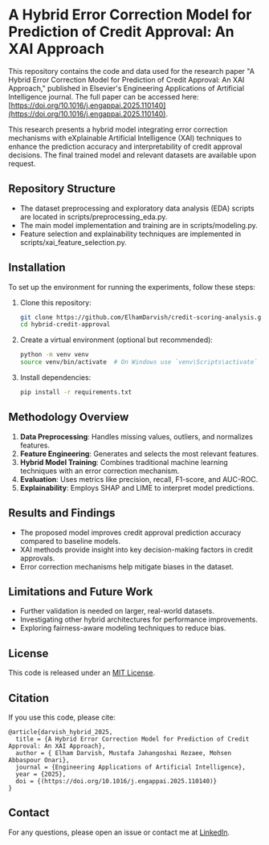 # A Hybrid Error Correction Model for Prediction of Credit Approval: An XAI Approach

This repository contains the code and data used for the research paper "A Hybrid Error Correction Model for Prediction of Credit Approval: An XAI Approach," published in Elsevier's Engineering Applications of Artificial Intelligence journal. The full paper can be accessed here: [https://doi.org/10.1016/j.engappai.2025.110140](https://doi.org/10.1016/j.engappai.2025.110140).

This research presents a hybrid model integrating error correction mechanisms with eXplainable Artificial Intelligence (XAI) techniques to enhance the prediction accuracy and interpretability of credit approval decisions. The final trained model and relevant datasets are available upon request.

## Repository Structure
* The dataset preprocessing and exploratory data analysis (EDA) scripts are located in scripts/preprocessing_eda.py.
* The main model implementation and training are in scripts/modeling.py.
* Feature selection and explainability techniques are implemented in scripts/xai_feature_selection.py.
## Installation
To set up the environment for running the experiments, follow these steps:

1. Clone this repository:
   ```bash
   git clone https://github.com/ElhamDarvish/credit-scoring-analysis.git
   cd hybrid-credit-approval
   ```
2. Create a virtual environment (optional but recommended):
   ```bash
   python -m venv venv
   source venv/bin/activate  # On Windows use `venv\Scripts\activate`
   ```
3. Install dependencies:
   ```bash
   pip install -r requirements.txt
   ```

## Methodology Overview
1. **Data Preprocessing**: Handles missing values, outliers, and normalizes features.
2. **Feature Engineering**: Generates and selects the most relevant features.
3. **Hybrid Model Training**: Combines traditional machine learning techniques with an error correction mechanism.
4. **Evaluation**: Uses metrics like precision, recall, F1-score, and AUC-ROC.
5. **Explainability**: Employs SHAP and LIME to interpret model predictions.

## Results and Findings
- The proposed model improves credit approval prediction accuracy compared to baseline models.
- XAI methods provide insight into key decision-making factors in credit approvals.
- Error correction mechanisms help mitigate biases in the dataset.

## Limitations and Future Work
- Further validation is needed on larger, real-world datasets.
- Investigating other hybrid architectures for performance improvements.
- Exploring fairness-aware modeling techniques to reduce bias.

## License
This code is released under an [MIT License](https://choosealicense.com/licenses/mit/).

## Citation
If you use this code, please cite:
```
@article{darvish_hybrid_2025,
  title = {A Hybrid Error Correction Model for Prediction of Credit Approval: An XAI Approach},
  author = { Elham Darvish, Mustafa Jahangoshai Rezaee, Mohsen Abbaspour Onari},
  journal = {Engineering Applications of Artificial Intelligence},
  year = {2025},
  doi = {(https://doi.org/10.1016/j.engappai.2025.110140)}
}
```

## Contact
For any questions, please open an issue or contact me at [LinkedIn](https://www.linkedin.com/in/elham-darvish).

